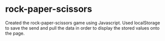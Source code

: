 # rock-paper-scissors
Created the rock-paper-scissors game using Javascript.
Used localStorage to save the send and pull the data in order to display the stored values onto the page.
